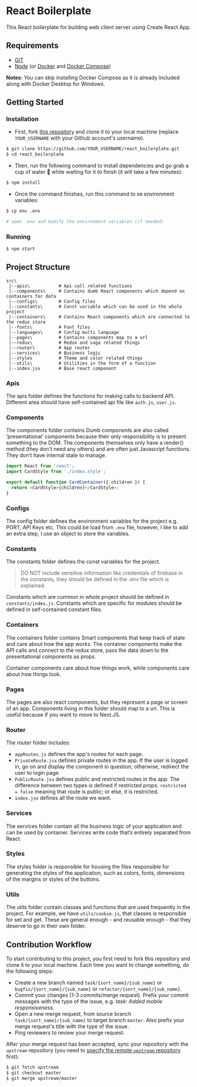 # React Boilerplate

This React boilerplate for building web client server using Create React App.

## Requirements

- [GIT](https://git-scm.com/book/en/v2/Getting-Started-Installing-Git)
- [Node](https://nodejs.org/en/download/) (or [Docker](https://docs.docker.com/get-docker/) and [Docker Compose](https://docs.docker.com/compose/install/))

**Notes**: You can skip installing Docker Compose as it is already included along with Docker Desktop for Windows.

## Getting Started

### Installation

- First, fork [this repository](https://github.com/minhqp/react_boilerplate.git) and clone it to your local machine (replace `YOUR_USERNAME` with your Github account's username).

```bash
$ git clone https://github.com/YOUR_USERNAME/react_boilerplate.git
$ cd react_boilerplate
```

- Then, run the following command to install dependencies and go grab a cup of water 🥤 while waiting for it to finish (it will take a few minutes):

```bash
$ npm install
```

- Once the command finishes, run this command to se environment variables:

```bash
$ cp env .env

# open .env and modify the environment variables (if needed)
```

### Running

```bash
$ npm start
```

## Project Structure

```
src\
 |--apis\           # Api call related functions
 |--components\     # Contains dumb React components which depend on containers for data
 |--configs\        # Config files
 |--constants\      # Const variable which can be used in the whole project
 |--containers\     # Contains React components which are connected to the redux store
 |--fonts\          # Font files
 |--languages\      # Config multi language
 |--pages\          # Contains components map to a url
 |--redux\          # Redux and saga related things
 |--router\         # App router
 |--services\       # Business logic
 |--styles          # Theme and color related things
 |--utils\          # Utilities in the form of a function
 |--index.jsx       # Base react component
```

### Apis

The apis folder defines the functions for making calls to backend API. Different area should have self-contained api file like `auth.js`, `user.js`.

### Components

The components folder contains Dumb components are also called ‘presentational’ components because their only responsibility is to present something to the DOM. The components themselves only have a render() method (they don’t need any others) and are often just Javascript functions. They don’t have internal state to manage.

```javascript
import React from 'react';
import CardStyle from './index.style';

export default function CardContainer({ children }) {
  return <CardStyle>{children}</CardStyle>;
}
```

### Configs

The config folder defines the environment variables for the project e.g. PORT, API Keys etc. This could be load from `.env` file, however, I like to add an extra step, I use an object to store the variables.

### Constants

The constants folder defines the const variables for the project.

> DO NOT include sensitive information like credentials of firebase in the constants, they should be defined in the .env file which is explained.

Constants which are common in whole project should be defined in `constants/index.js`. Constants which are specific for modules should be defined in self-contained constant files.

### Containers

The containers folder contains Smart components that keep track of state and care about how the app works. The container components make the API calls and connect to the redux store, pass the data down to the presentational components as props.

Container components care about how things work, while components care about how things look.

### Pages

The pages are also react components, but they represent a page or screen of an app. Components living in this folder should map to a url. This is useful because if you want to move to Next.JS.

### Router

The router folder includes:

- `appRoutes.js` defines the app's routes for each page.
- `PrivateRoute.jsx` defines private routes in the app. If the user is logged in, go on and display the component in question; otherwise, redirect the user to login page.
- `PublicRoute.jsx` defines public and restricted routes in the app. The difference between two types is defined if restricted props. `restricted = false` meaning that route is public; or else, it is restricted.
- `index.jsx` defines all the route we want.

### Services

The services folder contain all the business logic of your application and can be used by container. Services write code that’s entirely separated from React.

### Styles

The styles folder is responsible for housing the files responsible for generating the styles of the application, such as colors, fonts, dimensions of the margins or styles of the buttons.

### Utils

The utils folder contain classes and functions that are used frequently in the project. For example, we have `utils/cookie.js`, that classes is responsible for set and get. These are general enough - and reusable enough - that they deserve to go in their own folder.

## Contribution Workflow

To start contributing to this project, you first need to fork this repository and clone it to your local machine. Each time you want to change something, do the following steps:

- Create a new branch named `task/{sort_name}/{sub_name}` or `bugfix/{sort_name}/{sub_name}` or `refactor/{sort_name}/{sub_name}`.
- Commit your changes (1-3 commits/merge request). Prefix your commit messages with the type of the issue, e.g. _task: Added mobile responsiveness_.
- Open a new merge request, from source branch `task/{sort_name}/{sub_name}` to target branch `master`. Also prefix your merge request's title with the type of the issue.
- Ping reviewers to review your merge request.

After your merge request has been accepted, sync your repository with the `upstream` repository (you need to [specify the remote `upstream` repository](https://help.github.com/en/articles/configuring-a-remote-for-a-fork) first):

```bash
$ git fetch upstream
$ git checkout master
$ git merge upstream/master
```
